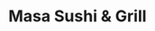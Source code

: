 ---
layout: place
title: "Masa Sushi & Grill"
permalink: /new-jersey/allendale/masa-sushi-grill.html
stateAbbr: NJ
stateName: New Jersey
cityName: Allendale
seo:
  name: "Masa Sushi & Grill"
  type: Restaurant
  links: http://www.masasushiandgrill.com/
description: "Masa Sushi & Grill serves delicious sushi in Allendale, New Jersey. Try fresh Japanese dishes for a great dining experience. "
place_id: ChIJjRQrbovjwokR7qxYH84Cvz0
photos:
  - name: >-
      places/ChIJjRQrbovjwokR7qxYH84Cvz0/photos/AeeoHcLWgaBPJvjxGkd5-hS7s5PaHfMny-4SJzqA89SdmZe83mrrWy0DvxPuvUKl7wl4MBAsGlASeDkYPUlF3dTt-fa6x0GMQYdqcqeh3I2hDzvXMVeige1MdrJWk5e7YDAp_1H0Eh7vUQqad7Y_KoHbk6ZLiZiCtQa2Z-qqRR6cCZ-e90iNeZAt4atAQImhewLw7NfTn63bDY4Sh7tx6qZjYivt7yt_XbLjm_GLWmCyl4Y8L2dmMZEN7UoqMqzr2vbkH5F3Jn8_pnRrdGTEUQ4xbL0-eObKPX5ETzahbik6GNRmFZUF_grV8Ly4Fgga62GnP6U0d5cTAAcJ227y6zyUywTsF0f1laMaFIQj2z_HdpQCVmh_D460IdNhhxdZb_rSdyauXGHU8nJu0lqRd1Vgcf9Kl-tn5l_4wrecaEzxI0V9jg
    widthPx: 4800
    heightPx: 3599
    authorAttributions:
      - displayName: 김유리
        uri: https://maps.google.com/maps/contrib/100003139673025177602
        photoUri: >-
          https://lh3.googleusercontent.com/a/ACg8ocJbMA8YacKe9-rr-rSFkncxLwmlOM01rfIIGO02r_T2HZsmyw=s100-p-k-no-mo
    flagContentUri: >-
      https://www.google.com/local/imagery/report/?cb_client=maps_api_places.places_api&image_key=!1e10!2sCIHM0ogKEICAgIDK7Z6LJA&hl=en-US
    googleMapsUri: >-
      https://www.google.com/maps/place//data=!3m4!1e2!3m2!1sCIHM0ogKEICAgIDK7Z6LJA!2e10!4m2!3m1!1s0x89c2e38b6e2b148d:0x3dbf02ce1f58acee
  - name: >-
      places/ChIJjRQrbovjwokR7qxYH84Cvz0/photos/AeeoHcJSRJ-jrND8pVTvqZfoMV1nIDj-2MBy1HCzJBBl0guq0CBehAP13Uf8_BhmmuuYAxMbB5LWy4oWlcRGT434Bn9h14--KGiPXPSdmAn_DMMfCzvaIBn2kmWYY1rNpYtqeBvYoLhopuZLckGWBTWIHvvS1cvBs4xXt4wIbwF5G-iHnFgz9lP39j6hrbxBAOdVJcewEkmbPmgbqdRtvmXUY6dG8DhUjxXIHxPffbfVEnDx0hcKeQUZb8250beUKhkXtCWCP0seYHEd2sSlXwHQqxbkFk1N_mpxK30wl6-Jgjgo4H_MCRLZT6i4WMWRsY1mXCcpxCHO4zNAeVK-kftufAiGqaLsDBJ1txv90HdN6U79WLaH53TevdDIWuO60gSKrG3672vzTEGp46aH3iZiS4y95w9ZH4FJTX0Y2j26pyErkHI3
    widthPx: 4032
    heightPx: 2268
    authorAttributions:
      - displayName: D D
        uri: https://maps.google.com/maps/contrib/115745389882677187147
        photoUri: >-
          https://lh3.googleusercontent.com/a-/ALV-UjXdImH66LK9Onq4m2q4RW_lUGQSyrADOoayWKroTfvCCu7NDFqjXg=s100-p-k-no-mo
    flagContentUri: >-
      https://www.google.com/local/imagery/report/?cb_client=maps_api_places.places_api&image_key=!1e10!2sCIHM0ogKEICAgIDOsLXFvgE&hl=en-US
    googleMapsUri: >-
      https://www.google.com/maps/place//data=!3m4!1e2!3m2!1sCIHM0ogKEICAgIDOsLXFvgE!2e10!4m2!3m1!1s0x89c2e38b6e2b148d:0x3dbf02ce1f58acee
  - name: >-
      places/ChIJjRQrbovjwokR7qxYH84Cvz0/photos/AeeoHcKQPfb5nm1CZtKyuC97_RnBka9-yF79KydQb9LTN7PBgXCJCv6H6OdZ0ygXPHiJQK9yX2U8cU-MAp0ZsKI2XtwjpesikZLkWx1B8uhZeOQplkZakiMqSV4Ooobspu725Hf5bOSH3ejszXqL8xGXoW1r64Tgq-OSUxs11T1RgrY0X7lhrRiPB7wreFUfLE-wWH0beGr2utdMdRYz7-JlMau_g8ys21fLpTcVgkBJi9wOs3j9e_ufmzgeRRLruyhMIr-eYDdIjV20nmblhE-ihpqZJs68X8_LlPA7hYll4GKGTMkxoMwaQIo6hVeL3aDUU7m4QWDjVOH1s4aGResSFAGuXwTfMWtVUTpPXjCZB0cZ80F_fnoHefQE-3LCQS2ORgLDUNWkthd9jmQDUSiVW13h-5JFERxaWQcVl1kCgbYf-w
    widthPx: 4080
    heightPx: 3072
    authorAttributions:
      - displayName: James Laird
        uri: https://maps.google.com/maps/contrib/106367709699588024766
        photoUri: >-
          https://lh3.googleusercontent.com/a-/ALV-UjWbPixq_7P57MwthfUDN1Nnq5cn606VHAu_sNPwLOhsj_F_YAGxjA=s100-p-k-no-mo
    flagContentUri: >-
      https://www.google.com/local/imagery/report/?cb_client=maps_api_places.places_api&image_key=!1e10!2sCIHM0ogKEICAgIDXifmJDg&hl=en-US
    googleMapsUri: >-
      https://www.google.com/maps/place//data=!3m4!1e2!3m2!1sCIHM0ogKEICAgIDXifmJDg!2e10!4m2!3m1!1s0x89c2e38b6e2b148d:0x3dbf02ce1f58acee
  - name: >-
      places/ChIJjRQrbovjwokR7qxYH84Cvz0/photos/AeeoHcJV2T0yFfJI39HDB_3P07r0F6sggmqSi0jPM1zmCE9AatyDiIvl2iut59ReaqJVzOpvA_0Rh2nA9vtszYMXiKqcKDGTDh8r4EM5Z2Wdw6Q98F8FXhg0MAIk4YryIwDfdhBCSL2u4WD7aEOsVgGsTsv82Ecqe7c4eIb2-PJERwPhhPq8pNvxU1G_QbtZhu93kPRMnseNAnR6qhaggo1NfYJlK__th_aGGm9Ga8KTJcEq4rD4CvPEfVQ1ArMp7HlFxdovKRyeaIkPVRXa2jqVP6iCFREUFIc_w1CdQFAArwUC3E9xbY6VWlee5_b4T4zTctn1XyPUp2CfW8pqqMXfrDW3v5IPGAiHA6XPKxe5uWNbkPsPB9_6n7-7ppc6TM4mmDrUffFHpRNXbD4yKmSpX1-3oXKhhOaBXUsr_Kn4NcF3Oiz3
    widthPx: 2992
    heightPx: 2992
    authorAttributions:
      - displayName: David S Mandel
        uri: https://maps.google.com/maps/contrib/104289261261423099394
        photoUri: >-
          https://lh3.googleusercontent.com/a-/ALV-UjWlkowTTSjNmRrMpT1exxp21AbS6JpNFDBLTIN-SOZJ3I7AG6TGhQ=s100-p-k-no-mo
    flagContentUri: >-
      https://www.google.com/local/imagery/report/?cb_client=maps_api_places.places_api&image_key=!1e10!2sCIHM0ogKEICAgIDvzpzR4AE&hl=en-US
    googleMapsUri: >-
      https://www.google.com/maps/place//data=!3m4!1e2!3m2!1sCIHM0ogKEICAgIDvzpzR4AE!2e10!4m2!3m1!1s0x89c2e38b6e2b148d:0x3dbf02ce1f58acee
  - name: >-
      places/ChIJjRQrbovjwokR7qxYH84Cvz0/photos/AeeoHcKlXzPJc4aoHg8TB3KmdmJHgT_15zSURZb--1ftnXRQEVq9pnAyfA2IHFq-5KXl7iwNF0Ykfmvp0mADC7fu2jjPaAaXV8VqjyWmT6N2DVQ5HiSBaIAjdAk7Hp_1yEawtwXSLO8Cs3AVomqR6RPmvhE-S2Hh91PYBN3u_cxLqcXWCUuXEIwN87yKgYEDKcG-YQ2ysWDF3TXdgP9ADRTuRY8pHxE8V-_noofDpg584j9LaHPs-Ik6wOGstGrqxoytUmptrI13KqGp9ATzPwv7Zhd_8iDwR4InLHYJdXaztxgs8f2CGRNzuXpsRyQoChBMiy5ZUwWSBNm5c8vHAj59t5cRJsnt6LE2m3HVsAMN0nQW4FOpJgxjeQ39lY-ubJz_CXgiEsc9iSTcgP9pTVTmduBNbh5hwNwC2MDWbu6I1EODBg
    widthPx: 3000
    heightPx: 4000
    authorAttributions:
      - displayName: Rania
        uri: https://maps.google.com/maps/contrib/101801901933520356781
        photoUri: >-
          https://lh3.googleusercontent.com/a-/ALV-UjWOmK1OukUnxypL_a7H9_pWXguBsk4Z9CKOjDUqLAdxP09VVifSfA=s100-p-k-no-mo
    flagContentUri: >-
      https://www.google.com/local/imagery/report/?cb_client=maps_api_places.places_api&image_key=!1e10!2sCIHM0ogKEICAgID7iZaVGg&hl=en-US
    googleMapsUri: >-
      https://www.google.com/maps/place//data=!3m4!1e2!3m2!1sCIHM0ogKEICAgID7iZaVGg!2e10!4m2!3m1!1s0x89c2e38b6e2b148d:0x3dbf02ce1f58acee
  - name: >-
      places/ChIJjRQrbovjwokR7qxYH84Cvz0/photos/AeeoHcJuPkjTx6zvZ3Rz05m84waW--pONO0uuyAtdQm7m3q9ce3zsWO_sNDBsSefJ717fSvVvxCH4GFPG1sRV3IrCOQLxzxI3frK2P98FQI0vThE8N53gcEPqTBaJUwB1CypiqN_dwT6YM9Rhnwn9q3p22Sjai5tMgOyS2Q5LrhTg15UQVORUGMBOvGspjVZ1XB1qom9PsQ1ujK4fPhVJcw-a0R3RQjj3ZEK-wCtLk6jvqvt4j2J3eENsk3Ue-TxDlh684GsFJJCgFGrfoQjqnbD02K3VPc3C2RW5Tta6rrf0gOKd82Aezjyp40YuUQHuqe3ACC2dIOwPjZBuh0oRRQTrfwagLY5xGw7iYbG7g7AGC_w3yU53Vo0GeZ92dsSOrWeFtwocC91I_pMfUWWFdbEPTUg7j6BzICXtORCokczPUV3MA
    widthPx: 3024
    heightPx: 4032
    authorAttributions:
      - displayName: Jay Mandel
        uri: https://maps.google.com/maps/contrib/105259285320503802138
        photoUri: >-
          https://lh3.googleusercontent.com/a-/ALV-UjVTOi7gY3x8GZyI2Cg2ePZzrKHKDr4PgMQIJQyor7rT91ohHIsAOw=s100-p-k-no-mo
    flagContentUri: >-
      https://www.google.com/local/imagery/report/?cb_client=maps_api_places.places_api&image_key=!1e10!2sCIHM0ogKEICAgICxgJ7Feg&hl=en-US
    googleMapsUri: >-
      https://www.google.com/maps/place//data=!3m4!1e2!3m2!1sCIHM0ogKEICAgICxgJ7Feg!2e10!4m2!3m1!1s0x89c2e38b6e2b148d:0x3dbf02ce1f58acee
  - name: >-
      places/ChIJjRQrbovjwokR7qxYH84Cvz0/photos/AeeoHcIlKljxLh0M8a9N0Bo3SyCghLnimzo1kUR_AZ1mn6bQpjb6f0GNboY_c9E1kCEjI6xOW7QbeQrHPwHcvkoyHngCeKHIBzwur7vOSlIQfSjcu7CLaUe2ylae_1h2cjHfj57D9A5x2chMianhFuUHTJI9EMQjUTvEvT0GqpYq6NpfuXLdF3tGa4DKb3pUU7ZI7T9mQZIW6u45kwi5CDnB7YkPxf3iggxDk4ngqW4yKbT7Ns3PQewTiGT6Byz5DCG8qh74Lz19bHs2CR7yZgU4gbDGuSZioXmJcfJhO87ymANQou6zGIBlyTg1EfoYsFxfB_nqNz1hs-7qDRY6Z1NkxuQ9F3aG_MHtxXVvnqRaEB8uhvqPY6gkyulU5w0_nVeEefd8l9er0DAXEz2XUdl70sUqLSLN9yobCb1nvutVTskol-Vz
    widthPx: 4080
    heightPx: 3072
    authorAttributions:
      - displayName: James Laird
        uri: https://maps.google.com/maps/contrib/106367709699588024766
        photoUri: >-
          https://lh3.googleusercontent.com/a-/ALV-UjWbPixq_7P57MwthfUDN1Nnq5cn606VHAu_sNPwLOhsj_F_YAGxjA=s100-p-k-no-mo
    flagContentUri: >-
      https://www.google.com/local/imagery/report/?cb_client=maps_api_places.places_api&image_key=!1e10!2sCIHM0ogKEICAgICzhbnf4gE&hl=en-US
    googleMapsUri: >-
      https://www.google.com/maps/place//data=!3m4!1e2!3m2!1sCIHM0ogKEICAgICzhbnf4gE!2e10!4m2!3m1!1s0x89c2e38b6e2b148d:0x3dbf02ce1f58acee
  - name: >-
      places/ChIJjRQrbovjwokR7qxYH84Cvz0/photos/AeeoHcKPzb8aC2opy4Kt61fTpuuel6mTARoC3-g2iUYjkULZcy2rYTDl7JzYnF_P-sBV6K-rS7tmfWhjO1IRqAw2XydlNa-_2Ph2NHn-CEY5GT9D3pCdJnnWRv7GF7Wk7dZ5HKBmPQSiOMlqOZUKjv8lqZMb_KGeqhpA6rcDTkdRdjiUzs2qIGSxbDUWghWZatBLniZUA93EWzgPkgUu0zgnkuPfVVqYr3gonxkk4m6qW-5idkYQ-LhN3yVJs8vS8qVwROpd6WblMqoKXLijWZjrCZcYErWhV3_k88qA7E6sa5mhVnpmdHZMtLkPuidrkyUGiA-rI4X7ckYBjF5kjsFi7Y9t6nkfdi4GetlupEyE6z6gargzkgZhSAbXwBSr6knulo03u1cxXViVXcrN2-5HD_rFjtnQv4tO87rGJtQrdLSx09Pf
    widthPx: 3024
    heightPx: 4032
    authorAttributions:
      - displayName: bearstock
        uri: https://maps.google.com/maps/contrib/112154022367902210876
        photoUri: >-
          https://lh3.googleusercontent.com/a/ACg8ocJCShzvXaM5KCr25BUB9tKPso3TNKZhncrQae7ZdnGitDY6Hw=s100-p-k-no-mo
    flagContentUri: >-
      https://www.google.com/local/imagery/report/?cb_client=maps_api_places.places_api&image_key=!1e10!2sCIHM0ogKEICAgIDKmPHHgQE&hl=en-US
    googleMapsUri: >-
      https://www.google.com/maps/place//data=!3m4!1e2!3m2!1sCIHM0ogKEICAgIDKmPHHgQE!2e10!4m2!3m1!1s0x89c2e38b6e2b148d:0x3dbf02ce1f58acee
  - name: >-
      places/ChIJjRQrbovjwokR7qxYH84Cvz0/photos/AeeoHcJb-ZPzW0TsJ-QIX76wh4R1nxJ8KYKcPDchr0ySDqFni78ErBkLUlmzqj9853_-c0wfoIK-kVIuBmwCauiykmExRC8qgieanUN85Yw8ur_ntL3CuWhbfCx_D5cokSIO9aP-FX5v09WhF2WtpHuLocE8pBEvs3vYDpmu6xewH0Tmw78TumQHfDYAXHYRiVIQIvDO8ibx106CgVhdsIDS3suPEoUCcFYRde0hQKcFuDmcSH5ehhg3EWcSEV7SPUE3zjqDpUsZps-sMjrvA2NVBi0ZjbpPwtqiiUk425Tdz4wtm3dXWiNaf4Aj9PFdkcyml36tjJlCLPnsF1TyB3LLtYqhegoR_rLYl25_LVvhLkQOIBwT1cMNuuG46EnVubfkUiNwKYBPhO8WkZb0iw5mVb_sEGxB74N1w8utuIrsA_s
    widthPx: 4128
    heightPx: 3096
    authorAttributions:
      - displayName: Mick L
        uri: https://maps.google.com/maps/contrib/105541408445689163726
        photoUri: >-
          https://lh3.googleusercontent.com/a-/ALV-UjVw_f7nieMQHx30jQ6-mUgZ_yTrqFEPvPdvfEH8L78zvDLHDuDd=s100-p-k-no-mo
    flagContentUri: >-
      https://www.google.com/local/imagery/report/?cb_client=maps_api_places.places_api&image_key=!1e10!2sCIHM0ogKEICAgICslZHZDw&hl=en-US
    googleMapsUri: >-
      https://www.google.com/maps/place//data=!3m4!1e2!3m2!1sCIHM0ogKEICAgICslZHZDw!2e10!4m2!3m1!1s0x89c2e38b6e2b148d:0x3dbf02ce1f58acee
  - name: >-
      places/ChIJjRQrbovjwokR7qxYH84Cvz0/photos/AeeoHcKoeAHH6iTUdqTwPBUay1hRJfyB2NCYBZdj0rUxxpTO8XRLon16YQKlMaTayGGn9MSiQTn5LXrh8JDJxQMHfgjdzMpIcnheLAjBFbzBVWAnjOF88s2bDNrdukHeVz-P7fy9gw1CGWrRWiSSF7CecXemSrPk9MLjstAflVmIsbyX8gcV30hD5VB6SwYY_kgkpDdNPINls_B7Z83hDkDl8cUy-Y-LIn2VCHalgv8uPCZg0piVJ6hTKYYo4xCK6OaAh_07Suoe4tFa5d6rBVzQc9HJDqIqCaj_m4LcMMlszaZngwBX12IDin4Tgxmx0znPZOCRjTTTTi8FMa7zh0wQ8NyAHJwGyCYh4zPNAkDCIzFanH5Qye247ZtU17DebUBsHcsmeAePVrwAURkO1CaEAfYLvkxk3S-A2xmxNfKVmW24q4F7
    widthPx: 4080
    heightPx: 3072
    authorAttributions:
      - displayName: James Laird
        uri: https://maps.google.com/maps/contrib/106367709699588024766
        photoUri: >-
          https://lh3.googleusercontent.com/a-/ALV-UjWbPixq_7P57MwthfUDN1Nnq5cn606VHAu_sNPwLOhsj_F_YAGxjA=s100-p-k-no-mo
    flagContentUri: >-
      https://www.google.com/local/imagery/report/?cb_client=maps_api_places.places_api&image_key=!1e10!2sCIHM0ogKEICAgICzhbng2gE&hl=en-US
    googleMapsUri: >-
      https://www.google.com/maps/place//data=!3m4!1e2!3m2!1sCIHM0ogKEICAgICzhbng2gE!2e10!4m2!3m1!1s0x89c2e38b6e2b148d:0x3dbf02ce1f58acee
address: 81 W Allendale Ave, Allendale, NJ 07401, USA
street: 81 W Allendale Ave
city: Allendale
state: NJ
zip: '07401'
country: USA
neighborhood: null
latitude: '41.030439'
longitude: '-74.128886'
accessibility_options:
  wheelchairAccessibleParking: true
  wheelchairAccessibleEntrance: true
  wheelchairAccessibleRestroom: true
  wheelchairAccessibleSeating: true
business_status: OPERATIONAL
name: Masa Sushi & Grill
google_maps_links:
  directionsUri: >-
    https://www.google.com/maps/dir//''/data=!4m7!4m6!1m1!4e2!1m2!1m1!1s0x89c2e38b6e2b148d:0x3dbf02ce1f58acee!3e0
  placeUri: https://maps.google.com/?cid=4449278041177763054
  writeAReviewUri: >-
    https://www.google.com/maps/place//data=!4m3!3m2!1s0x89c2e38b6e2b148d:0x3dbf02ce1f58acee!12e1
  reviewsUri: >-
    https://www.google.com/maps/place//data=!4m4!3m3!1s0x89c2e38b6e2b148d:0x3dbf02ce1f58acee!9m1!1b1
  photosUri: >-
    https://www.google.com/maps/place//data=!4m3!3m2!1s0x89c2e38b6e2b148d:0x3dbf02ce1f58acee!10e5
primary_type: Sushi Restaurant
opening_hours:
  regular:
    - 'Monday: 12:00 – 2:00 PM, 5:00 – 9:00 PM'
    - 'Tuesday: 12:00 – 2:00 PM, 5:00 – 9:00 PM'
    - 'Wednesday: 12:00 – 2:00 PM, 5:00 – 9:00 PM'
    - 'Thursday: 12:00 – 2:00 PM, 5:00 – 9:00 PM'
    - 'Friday: 12:00 – 2:00 PM, 5:00 – 9:30 PM'
    - 'Saturday: 12:00 – 2:00 PM, 5:00 – 9:30 PM'
    - 'Sunday: 5:00 – 9:00 PM'
  current:
    - 'Monday: 12:00 – 2:00 PM, 5:00 – 9:00 PM'
    - 'Tuesday: 12:00 – 2:00 PM, 5:00 – 9:00 PM'
    - 'Wednesday: 12:00 – 2:00 PM, 5:00 – 9:00 PM'
    - 'Thursday: 12:00 – 2:00 PM, 5:00 – 9:00 PM'
    - 'Friday: 12:00 – 2:00 PM, 5:00 – 9:30 PM'
    - 'Saturday: 12:00 – 2:00 PM, 5:00 – 9:30 PM'
    - 'Sunday: 5:00 – 9:00 PM'
secondary_opening_hours:
  regular:
    weekdayDescriptions: null
    type: null
  current:
    weekdayDescriptions: null
    type: null
phone: (201) 934-6616
price_level: PRICE_LEVEL_MODERATE
price_range: $30 &ndash; $50
rating: '4.4'
rating_count: 0
website: http://www.masasushiandgrill.com/
reviews: null
parking_options: null
payment_options: null
allow_dogs: null
curbside_pickup: null
delivery: null
dine_in: null
good_for_children: null
good_for_groups: null
good_for_sports: null
live_music: null
menu_for_children: null
outdoor_seating: null
reservable: null
restroom: null
serves_beer: null
serves_breakfast: null
serves_brunch: null
serves_cocktails: null
serves_coffee: null
serves_dinner: null
serves_dessert: null
serves_lunch: null
serves_vegetarian_food: null
serves_wine: null
takeout: null
update_category: essentials
summary: null

---